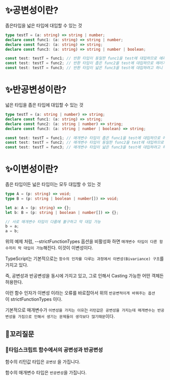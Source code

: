 # ✨공변성이란?

좁은타입을 넓은 타입에 대입할 수 있는 것

```typescript
type testT = (a: string) => string | number;
declare const func1: (a: string) => string | number;
declare const func2: (a: string) => string;
declare const func3: (a: string) => string | number | boolean;

const test: testT = func1; // 반환 타입이 동일한 func1을 test에 대입하므로 에러가 나지 않습니다.
const test: testT = func2; // 반환 타입이 좁은 func2을 test에 대입하므로 에러가 나지 않습니다.
const test: testT = func3; // 반환 타입이 넓은 func3을 test에 대입하려고 하니 에러가 납니다.
```

# ✨반공변성이란?

넓은 타입을 좁은 타입에 대입할 수 있는 것

```typescript
type testT = (a: string | number) => string;
declare const func1: (a: string) => string;
declare const func2: (a: string | number) => string;
declare const func3: (a: string | number | boolean) => string;

const test: testT = func1; // 매개변수 타입이 좁은 func1을 test에 대입하므로 에러가 납니다.
const test: testT = func2; // 매개변수 타입이 동일한 func2을 test에 대입하므로 에러가 나지 않습니다.
const test: testT = func3; // 매개변수 타입이 넓은 func3을 test에 대입하려고 하니 에러가 나지 않습니다.
```

# ✨이변성이란?

좁은 타입이든 넓은 타입이는 모두 대입할 수 있는 것

```typescript
type A = (p: string) => void;
type B = (p: string | boolean | number[]) => void;

let a: A = (p: string) => {};
let b: B = (p: string | boolean | number[]) => {};

// 서로 매개변수 타입이 다름에 불구하고 막 대입 가능
b = a;
a = b;
```

위의 예제 처럼, --strictFunctionTypes 옵션을 비활성화 하면 `매개변수 타입이 다른 함수끼리 막 대입이 가능`해진다.
이것이 이변성이다.

TypeScript는 기본적으로는 `함수의 인자를 다루는 과정에서 이변성(Bivariance) 구조`를 가지고 있다.

즉, 공변성과 반공변성을 동시에 가지고 있고, 그로 인해서 Casting 가능한 어떤 객체든 허용한다.

이런 함수 인자가 이변성 이라는 오류를 바로잡아서 위의 `반공변적이게 바꿔주는 옵션`이 strictFunctionTypes 이다.

기본적으로 매개변수가 `이변성을 가지는 이유`는 `리턴값은 공변성을 가지는데 매개변수는 반공변성을 가짐으로 인해서 생기는 문제들이 생각보다 많기때문`이다.

## 🔁꼬리질문

### 🤔타입스크립트 함수에서의 공변성과 반공변성

함수의 리턴값 타입은 `공변성` 을 가집니다.

함수의 매개변수 타입은 `반공변성`을 가집니다.
